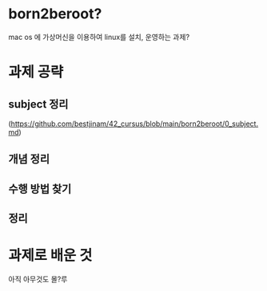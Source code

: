 # born2beroot? 

mac os 에 가상머신을 이용하여 linux를 설치, 운영하는 과제?

# 과제 공략

## subject 정리 
(https://github.com/bestjinam/42_cursus/blob/main/born2beroot/0_subject.md)
## 개념 정리 

## 수행 방법 찾기 

## 정리

# 과제로 배운 것 

아직 아무것도 몰?루
